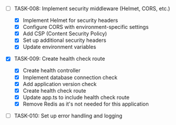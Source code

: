 - [ ] TASK-008: Implement security middleware (Helmet, CORS, etc.)

  - [x] Implement Helmet for security headers
  - [x] Configure CORS with environment-specific settings
  - [x] Add CSP (Content Security Policy)
  - [x] Set up additional security headers
  - [x] Update environment variables

- [x] TASK-009: Create health check route

  - [x] Create health controller
  - [x] Implement database connection check
  - [x] Add application version check
  - [x] Create health check route
  - [x] Update app.ts to include health check route
  - [x] Remove Redis as it's not needed for this application

- [ ] TASK-010: Set up error handling and logging

